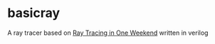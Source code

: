 # basicray
A ray tracer based on [Ray Tracing in One Weekend](https://raytracing.github.io/books/RayTracingInOneWeekend.html) written in verilog
